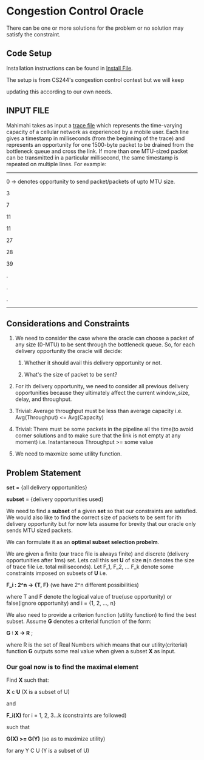 # Congestion Control Oracle

There can be one or more solutions for the problem or no solution may satisfy
the constraint.

## Code Setup

Installation instructions can be found in [Install File](INSTALL.md).

The setup is from CS244's congestion control contest but we will keep

updating this according to our own needs.

## INPUT FILE

Mahimahi takes as input a [trace file](trace_file) which represents the time-varying capacity of
a cellular network as experienced by a mobile user. Each line gives a timestamp in milliseconds
(from the beginning of the trace) and represents an opportunity for one 1500-byte packet to be
drained from the bottleneck queue and cross the link. If more than one MTU-sized packet can be
transmitted in a particular millisecond, the same timestamp is repeated on multiple lines. For example:
__________
 0 -> denotes opportunity to send packet/packets of upto MTU size.

 3

 7

 11

 11

 27

 28

 39

 .

 .

 .
__________

## Considerations and Constraints

1. We need to consider the case where the oracle can choose a packet of any size (0-MTU) to be sent
through the bottleneck queue. So, for each delivery opportunity the oracle will decide:
    1. Whether it should avail this delivery opportunity or not.

    1. What's the size of packet to be sent?

1. For ith delivery opportunity, we need to consider all previous delivery opportunities because they
ultimately affect the current window_size, delay, and throughput.

1. Trivial: Average throughput must be less than average capacity i.e. Avg(Throughput) <= Avg(Capacity)

1. Trivial: There must be some packets in the pipeline all the time(to avoid corner solutions and to
make sure that the link is not empty at any moment) i.e. Instantaneous Throughput >= some value

1. We need to maxmize some utility function.

## Problem Statement

__set__ =    {all delivery opportunities}

__subset__ = {delivery opportunities used}

We need to find a __subset__  of a given __set__ so that our constraints are satisfied. We would also like to
find the correct size of packets to be sent for ith delivery opportunity but for now lets assume for brevity that our oracle only sends
MTU sized packets.

We can formulate it as an **optimal subset selection probelm**.

We are given a finite (our trace file is always finite) and discrete (delivery opportunities after 1ms) set. Lets
call this set **U** of size __n__(n denotes the size of trace file i.e. total milliseconds). Let F_1, F_2, ... F_k denote some constraints imposed on subsets of **U** i.e.

**F_i : 2^n -> {T, F}**  (we have 2^n different possibilities)

where T and F denote the logical value of true(use opportunity) or false(ignore opportunity) and i = {1, 2, ..., n}

We also need to provide a criterion function (utility function) to find the best subset. Assume **G** denotes a
criterial function of the form:

**G : X -> R** ;

where R is the set of Real Numbers which means that our utility(criterial) function **G** outputs some real value when
given a subset **X** as input.

### Our goal now is to find the maximal element

Find **X** such that:

**X** c **U** (X is a subset of U)

and

**F_i(X)** for i = 1, 2, 3...k (constraints are followed)

such that

**G(X) >= G(Y)** (so as to maximize utility)

for any Y C U (Y is a subset of U)
